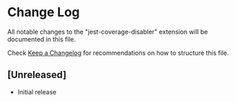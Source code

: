 # Change Log

All notable changes to the "jest-coverage-disabler" extension will be documented in this file.

Check [Keep a Changelog](http://keepachangelog.com/) for recommendations on how to structure this file.

## [Unreleased]

- Initial release